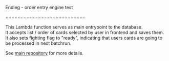 Endleg - order entry engine
test

===========================

This Lambda function serves as main entrypoint to the database.  
It accepts list / order of cards selected by user in frontend and saves them.  
It also sets fighting flag to "ready", indicating that users cards are going to be processed in next batchrun.    

See [main repository](https://github.com/do-team/endleg) for more details.
